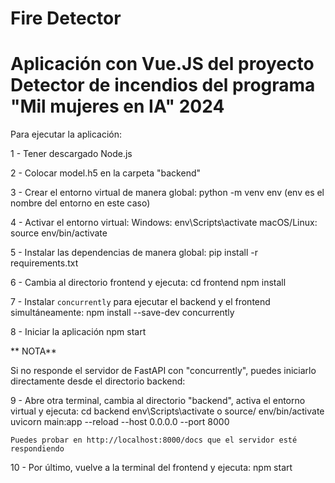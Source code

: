 # Fire Detector

# Aplicación con Vue.JS del proyecto Detector de incendios del programa "Mil mujeres en IA" 2024


Para ejecutar la aplicación:

1  	- Tener descargado Node.js

2 	 - Colocar model.h5 en la carpeta "backend"

3	- Crear el entorno virtual de manera global: 
  	python -m venv env (env es el nombre del entorno en este caso)

4	- Activar el entorno virtual:
  	Windows: env\Scripts\activate
  	macOS/Linux: source env/bin/activate

5	- Instalar las dependencias de manera global: 
  	pip install -r requirements.txt

6	- Cambia al directorio frontend y ejecuta: 
  	cd frontend
	npm install

7 	- Instalar `concurrently` para ejecutar el backend y el frontend simultáneamente:
    	npm install --save-dev concurrently

8  	- Iniciar la aplicación
	npm start

** NOTA** 

Si no responde el servidor de FastAPI con "concurrently", puedes iniciarlo directamente desde el directorio backend:

9  	-  Abre otra terminal, cambia al directorio "backend", activa el entorno virtual  y ejecuta:
	cd backend
	env\Scripts\activate   o   source/ env/bin/activate
	uvicorn main:app --reload --host 0.0.0.0 --port 8000

	Puedes probar en http://localhost:8000/docs que el servidor esté respondiendo 

10 	- Por último, vuelve a la terminal del frontend y ejecuta:
	npm start






